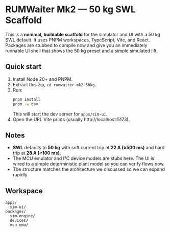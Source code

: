# RUMWaiter Mk2 — 50 kg SWL Scaffold

This is a **minimal, buildable scaffold** for the simulator and UI with a 50 kg SWL default.
It uses PNPM workspaces, TypeScript, Vite, and React. Packages are stubbed to compile now and give
you an immediately runnable UI shell that shows the 50 kg preset and a simple simulated lift.

## Quick start
1. Install Node 20+ and PNPM.
2. Extract this zip, `cd rumwaiter-mk2-50kg`.
3. Run:
   ```bash
   pnpm install
   pnpm -w dev
   ```
   This will start the dev server for `apps/sim-ui`.
4. Open the URL Vite prints (usually http://localhost:5173).

## Notes
- **SWL** defaults to **50 kg** with soft current trip at **22 A (≥500 ms)** and hard trip at **28 A (≥100 ms)**.
- The MCU emulator and I²C device models are stubs here. The UI is wired to a simple deterministic plant model so you can verify flows now.
- The structure matches the architecture we discussed so we can expand rapidly.

## Workspace
```
apps/
  sim-ui/
packages/
  sim-engine/
  devices/
  mcu-emu/
```

